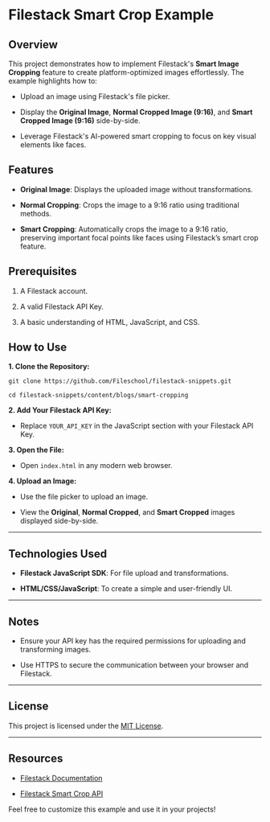 # Filestack Smart Crop Example

## Overview

This project demonstrates how to implement Filestack's **Smart Image Cropping** feature to create platform-optimized images effortlessly. The example highlights how to:

- Upload an image using Filestack's file picker.
  
- Display the **Original Image**, **Normal Cropped Image (9:16)**, and **Smart Cropped Image (9:16)** side-by-side.
  
- Leverage Filestack's AI-powered smart cropping to focus on key visual elements like faces.

## Features

- **Original Image**: Displays the uploaded image without transformations.
  
- **Normal Cropping**: Crops the image to a 9:16 ratio using traditional methods.
  
- **Smart Cropping**: Automatically crops the image to a 9:16 ratio, preserving important focal points like faces using Filestack’s smart crop feature.

## Prerequisites

1. A Filestack account.
   
2. A valid Filestack API Key.
   
3. A basic understanding of HTML, JavaScript, and CSS.

## How to Use

**1. Clone the Repository:**
   
   `git clone https://github.com/Fileschool/filestack-snippets.git`
   
   `cd filestack-snippets/content/blogs/smart-cropping`

**2. Add Your Filestack API Key:**

  - Replace `YOUR_API_KEY` in the JavaScript section with your Filestack API Key.

**3. Open the File:**

  - Open `index.html` in any modern web browser.

**4. Upload an Image:**

  - Use the file picker to upload an image.
    
  - View the **Original**, **Normal Cropped**, and **Smart Cropped** images displayed side-by-side.

---

## Technologies Used

  - **Filestack JavaScript SDK**: For file upload and transformations.
  
  - **HTML/CSS/JavaScript**: To create a simple and user-friendly UI.

---

## Notes

  - Ensure your API key has the required permissions for uploading and transforming images.
  
  - Use HTTPS to secure the communication between your browser and Filestack.

---

## License

This project is licensed under the [MIT License](LICENSE).

---

## Resources

- [Filestack Documentation](https://www.filestack.com/docs/)
  
- [Filestack Smart Crop API](https://www.filestack.com/docs/api/processing/#smart-crop)

Feel free to customize this example and use it in your projects!
